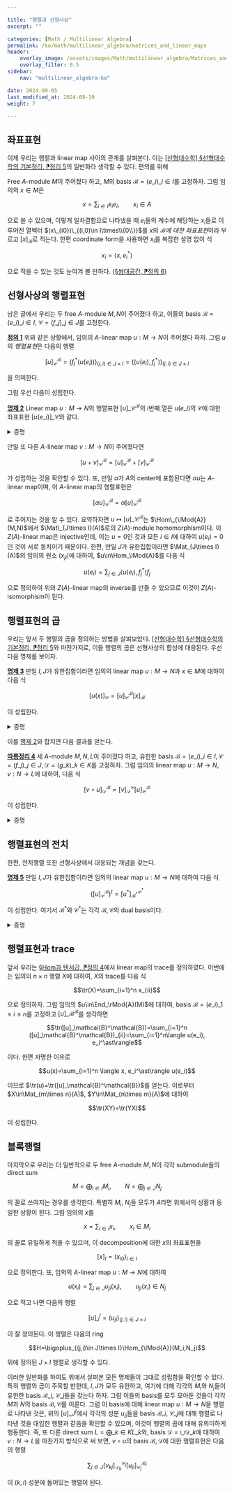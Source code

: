 ```yaml
---

title: "행렬과 선형사상"
excerpt: ""

categories: [Math / Multilinear Algebra]
permalink: /ko/math/multilinear_algebra/matrices_and_linear_maps
header:
    overlay_image: /assets/images/Math/multilinear_algebra/Matrices_and_linear_maps.png
    overlay_filter: 0.5
sidebar: 
    nav: "multilinear_algebra-ko"

date: 2024-09-05
last_modified_at: 2024-09-19
weight: 7

---
```


## 좌표표현

이제 우리는 행렬과 linear map 사이의 관계를 살펴본다. 이는 [\[선형대수학\] §선형대수학의 기본정리, ⁋정리 5](/ko/math/linear_algebra/ftla#thm5)의 일반화라 생각할 수 있다. 편의를 위해 

Free $A$-module $M$이 주어졌다 하고, $M$의 basis $\mathcal{B}=(e\_i)\_{i\in I}$를 고정하자. 그럼 임의의 $x\in M$은 

$$x=\sum_{i\in I} x_i e_i,\qquad x_i\in A$$

으로 쓸 수 있으며, 이렇게 일차결합으로 나타냈을 때 $e_i$들의 계수에 해당하는 $x_i$들로 이루어진 열벡터 $(x\_{i0})\_{(i,0)\in I\times\\{0\\}}$를 $x$의 *$\mathcal{B}$에 대한 좌표표현*이라 부르고 $[x]_\mathcal{B}$로 적는다. 한편 coordinate form을 사용하면 $x_i$를 복잡한 설명 없이 식 

$$x_i=\langle x,e_i^\ast\rangle\tag{1}$$

으로 적을 수 있는 것도 눈여겨 볼 만하다. ([§쌍대공간, ⁋정의 6](/ko/math/multilinear_algebra/dual_spaces#def6))

## 선형사상의 행렬표현

남은 글에서 우리는 두 free $A$-module $M,N$이 주어졌다 하고, 이들의 basis $\mathcal{B}=(e\_i)\_{i\in I}$, $\mathcal{C}=(f\_j)\_{j\in J}$를 고정한다.

<div class="definition" markdown="1">

<ins id="def1">**정의 1**</ins> 위와 같은 상황에서, 임의의 $A$-linear map $u:M \rightarrow N$이 주어졌다 하자. 그럼 $u$의 *행렬표현*은 다음의 행렬

$$[u]_\mathcal{C}^\mathcal{B}=(f_j^\ast(u(e_i)))_{(j,i)\in J\times I}=(\langle u(e_i), f_j^\ast\rangle)_{(j,i)\in J\times I}$$

을 의미한다. 

</div>

그럼 우선 다음이 성립한다. 

<div class="proposition" markdown="1">

<ins id="prop2">**명제 2**</ins> Linear map $u:M \rightarrow N$의 행렬표현 $[u]\_\mathcal{C}^\mathcal{B}$의 $i$번째 열은 $u(e\_i)$의 $\mathcal{C}$에 대한 좌표표현 $[u(e\_i)]\_\mathcal{C}$와 같다.

</div>
<details class="proof" markdown="1">
<summary>증명</summary>

정의에 의하여 $[u]\_\mathcal{C}^\mathcal{B}$의 $i$번째 열은 다음 식

$$(f_j^\ast(u(e_i)))_{j\in J}=(\langle u(e_i), f_j^\ast\rangle)_{j\in J}$$

으로 주어진다. 이제 이 열벡터의 $j$번째 성분은 앞선 식 (1)에 의하여, 정확히 $u(e_i)$를 basis $\mathcal{C}$에 대해 일차결합으로 나타났을 때 $f_j$의 계수와 같다. 

</details>

만일 또 다른 $A$-linear map $v:M \rightarrow N$이 주어졌다면

$$[u+v]_\mathcal{C}^\mathcal{B}=[u]_\mathcal{C}^\mathcal{B}+[v]_\mathcal{C}^\mathcal{B}$$

가 성립하는 것을 확인할 수 있다. 또, 만일 $\alpha$가 $A$의 center에 포함된다면 $\alpha u$는 $A$-linear map이며, 이 $A$-linear map의 행렬표현은

$$[\alpha u]_\mathcal{C}^\mathcal{B}=\alpha[u]_\mathcal{C}^\mathcal{B}$$

로 주어지는 것을 알 수 있다. 요약하자면 $u\mapsto [u]\_\mathcal{C}^\mathcal{B}$는 $\Hom\_{\lMod{A}}(M,N)$에서 $\Mat\_{J\times I}(A)$로의 $Z(A)$-module homomorphism이다. 이 $Z(A)$-linear map은 injective인데, 이는 $u=0$인 것과 모든 $i\in I$에 대하여 $u(e_i)=0$인 것이 서로 동치이기 때문이다. 한편, 만일 $J$가 유한집합이라면 $\Mat_{J\times I}(A)$의 임의의 원소 $(x_{ji})$에 대하여, $u\in\Hom_\lMod{A}$를 다음 식

$$u(e_i)=\sum_{j\in J} \langle u(e_i),f_j^\ast\rangle f_j$$

으로 정의하여 위의 $Z(A)$-linear map의 inverse를 만들 수 있으므로 이것이 $Z(A)$-isomorphism이 된다.

## 행렬표현의 곱

우리는 앞서 두 행렬의 곱을 정의하는 방법을 살펴보았다. [\[선형대수학\] §선형대수학의 기본정리, ⁋정리 5](/ko/math/linear_algebra/ftla#thm5)와 마찬가지로, 이들 행렬의 곱은 선형사상의 합성에 대응된다. 우선 다음 명제를 보이자.

<div class="proposition" markdown="1">

<ins id="prop3">**명제 3**</ins> 만일 $I,J$가 유한집합이라면 임의의 linear map $u:M \rightarrow N$과 $x\in M$에 대하여 다음 식

$$[u(x)]_\mathcal{C}=[u]_\mathcal{C}^\mathcal{B}[x]_\mathcal{B}$$

이 성립한다. 

</div>
<details class="proof" markdown="1">
<summary>증명</summary>

우변의 식은 열벡터가 나오는 것을 확인할 수 있으며, 이 때 [§행렬, §§행렬의 곱셈](/ko/math/multilinear_algebra/matrices#행렬의-곱셈)의 식 (2)에 의하여, 우변의 식의 $j$번째 성분은 

$$\left([u]_\mathcal{C}^\mathcal{B}[x]_\mathcal{B}\right)_{j0}=\sum_{i\in I}\left([u]_\mathcal{C}^\mathcal{B}\right)_{ji}\left([x]_\mathcal{B}\right)_{i0}=\sum_{i\in I}\left\langle u(e_i),f_j^\ast\right\rangle \left\langle x,e_i^\ast\right\rangle$$

와 같다. 한편 좌변을 살펴보면 $x=\sum_{i\in I}x_i e_i$이므로, $[u(x)]_\mathcal{C}$의 $j$번째 성분이

$$\langle u(x),f_j^\ast\rangle=\left\langle u\left(\sum_{i\in I} x_i e_i\right), f_j^\ast\right\rangle=\left\langle \sum_{i\in I} x_i u(e_i), f_j^\ast\right\rangle=\sum_{i\in I}x_i\langle u(e_i),f_j^\ast\rangle=\sum_{i\in I}\left\langle u(e_i),f_j^\ast\right\rangle \left\langle x,e_i^\ast\right\rangle$$

가 되어 원하는 결과를 얻는다.

</details>

이를 [명제 2](#prop2)와 합치면 다음 결과를 얻는다.

<div class="proposition" markdown="1">

<ins id="cor4">**따름정리 4**</ins> 세 $A$-module $M,N,L$이 주어졌다 하고, 유한한 basis $\mathcal{B}=(e\_i)\_{i\in I},\mathcal{C}=(f\_j)\_{j\in J},\mathcal{D}=(g\_k)\_{k\in K}$를 고정하자. 그럼 임의의 linear map $u:M \rightarrow N$, $v:N \rightarrow L$에 대하여, 다음 식

$$[v \circ u]_\mathcal{D}^\mathcal{B}=[v]_\mathcal{D}^\mathcal{C}[u]_\mathcal{C}^\mathcal{B}$$

이 성립한다. 

</div>
<details class="proof" markdown="1">
<summary>증명</summary>

임의의 $x\in M$에 대하여,

$$[v \circ u]_\mathcal{D}^\mathcal{B}[x]_\mathcal{B}=[(v \circ u)(x)]_\mathcal{D}=[(v(u(x))]_\mathcal{D}=[v]_\mathcal{D}^\mathcal{C}[u(x)]_\mathcal{C}=[v]_\mathcal{D}^\mathcal{C}[u]_\mathcal{C}^\mathcal{B}[x]_\mathcal{B}$$

이므로, $Z(A)$-isomorphism $\Mat_{K\times I}(A)\cong\Hom_\lMod{A}(M,L)$로부터 원하는 결과를 얻는다. 

</details>

## 행렬표현의 전치

한편, 전치행렬 또한 선형사상에서 대응되는 개념을 갖는다.

<div class="proposition" markdown="1">

<ins id="prop5">**명제 5**</ins> 만일 $I,J$가 유한집합이라면 임의의 linear map $u:M \rightarrow N$에 대하여 다음 식

$$\left([u]_\mathcal{C}^\mathcal{B}\right)^t=\left[u^\ast\right]_{\mathcal{B}^\ast}^{\mathcal{C}^\ast}$$

이 성립한다. 여기서 $\mathcal{B}^\ast$와 $\mathcal{C}^\ast$는 각각 $\mathcal{B},\mathcal{C}$의 dual basis이다.

</div>
<details class="proof" markdown="1">
<summary>증명</summary>

[§쌍대공간, ⁋명제 8](/ko/math/multilinear_algebra/dual_spaces#prop8)에 의하여 $M$과 $M^{\ast\ast}$를 같은 것으로 취급할 수 있고, 이 때 $\mathcal{B}$는 $\mathcal{B}^\ast$의 dual basis $\mathcal{B}^{\ast\ast}$에 대응되게 된다. 이제

$$\left(\left[u^\ast\right]_{\mathcal{B}^\ast}^{\mathcal{C}^\ast}\right)_{ji}=\langle u^\ast(f_j^\ast), e_i^{\ast\ast}\rangle=\langle e_i, u^\ast(f^\ast)\rangle=\langle u(e_i), f_j^\ast\rangle=\left([u]_\mathcal{C}^\mathcal{B}\right)_{ij}=\left(\left([u]_\mathcal{C}^\mathcal{B}\right)^t\right)_{ji} $$

이므로 원하는 결과를 얻는다.

</details>

## 행렬표현과 trace

앞서 우리는 [§Hom과 텐서곱, ⁋정의 4](/ko/math/multilinear_algebra/hom_and_tensor#def6)에서 linear map의 trace를 정의하였다. 이번에는 임의의 $n\times n$ 행렬 $X$에 대하여, $X$의 trace를 다음 식

$$\tr(X)=\sum_{i=1}^n x_{ii}$$

으로 정의하자. 그럼 임의의 $u\in\End_\rMod{A}(M)$에 대하여, basis $\mathcal{B}=(e\_i)\_{1\leq i\leq n}$를 고정하고 $[u]\_\mathcal{B}^\mathcal{B}$를 생각하면

$$\tr([u]_\mathcal{B}^\mathcal{B})=\sum_{i=1}^n ([u]_\mathcal{B}^\mathcal{B})_{ii}=\sum_{i=1}^n\langle u(e_i), e_i^\ast\rangle$$

이다. 한편 자명한 이유로

$$u(x)=\sum_{i=1}^n \langle x, e_i^\ast\rangle u(e_i)$$

이므로 $\tr(u)=\tr([u]_\mathcal{B}^\mathcal{B})$를 얻는다. 이로부터 $X\in\Mat_{m\times n}(A)$, $Y\in\Mat_{n\times m}(A)$에 대하여 

$$\tr(XY)=\tr(YX)$$

이 성립한다.

## 블록행렬

마지막으로 우리는 더 일반적으로 두 free $A$-module $M,N$이 각각 submodule들의 direct sum

$$M=\bigoplus_{i\in I}M_i,\qquad N=\bigoplus_{j\in J} N_j$$

의 꼴로 쓰여지는 경우를 생각한다. 특별히 $M_i$, $N_j$들 모두가 $A$라면 위에서의 상황과 동일한 상황이 된다. 그럼 임의의 $x$를

$$x=\sum_{i\in I} x_i,\qquad x_i\in M_i$$

의 꼴로 유일하게 적을 수 있으며, 이 decomposition에 대한 $x$의 좌표표현을

$$[x]_I=(x_{i0})_{i\in I}$$

으로 정의한다. 또, 임의의 $A$-linear map $u: M \rightarrow N$에 대하여

$$u(x_i)=\sum_{j\in J} u_{ji}(x_i),\qquad u_{ji}(x_i)\in N_j$$

으로 적고 나면 다음의 행렬

$$[u]^I_J=(u_{ji})_{(j,i)\in J\times I}$$

이 잘 정의된다. 이 행렬은 다음의 ring

$$H=\bigoplus_{(j,i)\in J\times I}\Hom_{\lMod{A}}(M_i,N_j)$$

위에 정의된 $J\times I$ 행렬로 생각할 수 있다.

이러한 일반화를 하여도 위에서 살펴본 모든 명제들이 그대로 성립함을 확인할 수 있다. 특히 행렬의 곱이 주목할 만한데, $I,J$가 모두 유한하고, 여기에 더해 각각의 $M_i$와 $N_j$들이 유한한 basis $\mathcal{B}\_i$, $\mathcal{C}\_j$들을 갖는다 하자. 그럼 이들의 basis를 모두 모아둔 것들이 각각 $M$과 $N$의 basis $\mathcal{B},\mathcal{C}$를 이룬다. 그럼 이 basis에 대해 linear map $u:M \rightarrow N$을 행렬로 나타낸 것은, 위의 $[u]\_J^I$에서 각각의 성분 $u_{ji}$들을 basis $\mathcal{B}\_i$, $\mathcal{C}\_j$에 대해 행렬로 나타낸 것을 대입한 행렬과 같음을 확인할 수 있으며, 이것이 행렬의 곱에 대해 유의미하게 행동한다. 즉, 또 다른 direct sum $L=\bigoplus\_{k\in K} L\_k$와, basis $\mathcal{D}=\bigcup \mathcal{D}\_k$에 대하여 $v:N \rightarrow L$을 마찬가지 방식으로 써 보면, $v\circ u$의 basis $\mathcal{B}, \mathcal{D}$에 대한 행렬표현은 다음의 행렬

$$\sum_{j\in J}[v_{kj}]_{\mathcal{D}_k}^{\mathcal{C}_j}[u_{ji}]_{\mathcal{C}_j}^{\mathcal{B}_i}$$

이 $(k,i)$ 성분에 들어있는 행렬이 된다. 